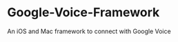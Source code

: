 Google-Voice-Framework
======================

An iOS and Mac framework to connect with Google Voice
